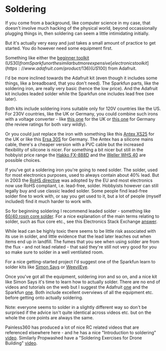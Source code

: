 Soldering
=========

If you come from a background, like computer science in my case, that doesn't involve much hacking of the physical world, beyond occassionally plugging things in, then soldering can seem a little intimidating initially.

But it's actually very easy and just takes a small amount of practice to get started. You do however need some equipment first.

Something like either the [beginner toolkit](https://www.sparkfun.com/products/13086) (US$30) from Sparkfun or the similar but more expensive [electronics toolkit](https://www.adafruit.com/product/136) (US$100) from Adafruit.

I'd be more inclined towards the Adafruit kit (even though it includes some things, like a breadboard, that you don't need). The Sparkfun parts, like the soldering iron, are really very basic (hence the low price). And the Adafruit kit includes leaded solder while the Sparkfun one includes lead free (see later).

Both kits include soldering irons suitable only for 120V countries like the US. For 230V countries, like the UK or Germany, you could combine such irons with a voltage converter - like [this one](https://www.amazon.co.uk/Skytronic-Step-Down-Voltage-Convertor/dp/B000H9HU5C/) for the UK or [this one](https://www.amazon.de/HQ-Spannungswandler-230-110-P-SUP-33-HQ/dp/B000QDEGHY/) for Germany (the review ratings for both vary wildly).

Or you could just replace the iron with something like this [Antex XS25](https://www.amazon.co.uk/Antex-XS25-25-Soldering-Iron/dp/B003ITY13W/) for the UK or like this [Ersa 30S](https://www.amazon.de/ERSA-Lötkolben-30-30W-230V/dp/B0009QX1MY/) for Germany. The Antex has a silicone mains cable, there's a cheaper version with a PVC cable but the increased flexibility of silicone is nicer. For something a bit nicer but still in the hobbyist price range the [Hakko FX-888D](https://www.amazon.co.uk/d/Soldering-Equipment/GENUINE-FX-888D-Electrical-Digital-Soldering/B01GACT1FQ/) and the [Weller WHS 40](https://www.amazon.de/Weller-Welwhs40-LÖTSTATION-T0056806699N/dp/B0001P17EW/) are possible choices.

If you've got a soldering iron you're going to need solder. The solder, used for most electronics purposes, used to always contain about 40% lead. But in 2003 the [RoHS directive](https://en.wikipedia.org/wiki/Restriction_of_Hazardous_Substances_Directive) was adopted by the EU and most electronics now use RoHS compliant, i.e. lead-free, solder. Hobbyists however can still legally buy and use classic leaded solder. Some people find lead-free solder fine to work with, or say you get used to it, but a lot of people (myself included) find it much harder to work with.

So for beginning soldering I recommend leaded solder - something like [60/40 rosin core solder](https://www.adafruit.com/product/145). For a nice explanation of the main terms relating to solder, such as flux core etc., see this Electronics Stack Exchange [answer](https://electronics.stackexchange.com/a/4/27099).

While lead can be highly toxic there seems to be little risk associated with its use in solder, and little evidence that the lead later leaches out when items end up in landfill. The fumes that you see when using solder are from the flux - and not lead related - that said they're still not very good for you so make sure to solder in a well ventilated room.

For a nice getting-started project I'd suggest one of the Sparkfun learn to solder kits like [Simon Says](https://www.sparkfun.com/products/10547) or [WeevilEye](https://www.sparkfun.com/products/10723).

Once you've got all the equipment, soldering iron and so on, and a nice kit like Simon Says it's time to learn how to actually solder. There are no end of videos and tutorials on the web but I suggest the Adafruit [one](https://learn.adafruit.com/adafruit-guide-excellent-soldering?view=all) and the Sparkfun [one](https://learn.sparkfun.com/tutorials/how-to-solder-through-hole-soldering). Both include excellent overviews of all the equipment etc. before getting onto actually soldering.

Note: everyone seems to solder in a slightly different way so don't be surprised if the advice isn't quite identical across videos etc. but on the whole the core points are always the same.

Painless360 has produced a lot of nice RC related videos that are referenced elsewhere here - and he has a nice "Introduction to soldering" [video](https://www.youtube.com/watch?v=-YPLW5cCiGY). Similarly Propwashed have a "Soldering Exercises for Drone Building" [video](https://www.youtube.com/watch?v=1XwDlVb7gt4).
